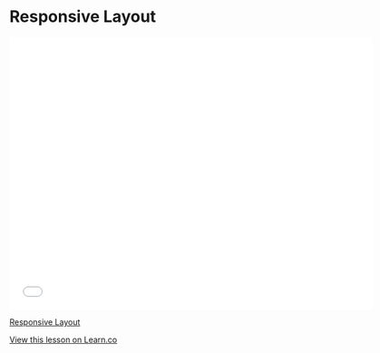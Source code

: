 # Responsive Layout

<iframe width="640" height="480" src="//www.youtube.com/embed/ifbnTWVH6hM?rel=0&modestbranding=1" frameborder="0" allowfullscreen></iframe><p><a href="https://www.youtube.com/watch?v=ifbnTWVH6hM">Responsive Layout</a></p>

<a href='https://learn.co/lessons/responsive-layout' data-visibility='hidden'>View this lesson on Learn.co</a>
